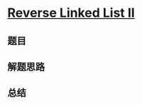 # [Reverse Linked List II](https://leetcode.com/problems/reverse-linked-list-ii/)

## 题目


## 解题思路


## 总结


